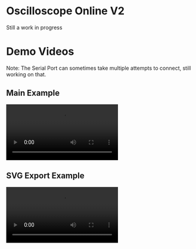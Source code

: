 # Oscilloscope Online V2

Still a work in progress

# Demo Videos

Note: The Serial Port can sometimes take multiple attempts to connect, still working on that.

## Main Example
<video src="https://github.com/user-attachments/assets/71311716-f0da-418b-abcf-f2bf758aca8b" controls>
  Your browser does not support the video tag.
</video>

## SVG Export Example
<video src="https://github.com/user-attachments/assets/36f89cae-32bb-4587-962d-3ae93f7df661" controls>
  Your browser does not support the video tag.
</video>
